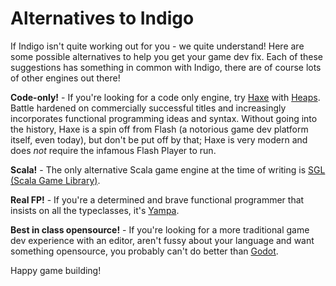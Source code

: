 # Alternatives to Indigo

If Indigo isn't quite working out for you - we quite understand! Here are some possible alternatives to help you get your game dev fix. Each of these suggestions has something in common with Indigo, there are of course lots of other engines out there!

**Code-only!** - If you're looking for a code only engine, try [Haxe](https://haxe.org/) with [Heaps](https://heaps.io/). Battle hardened on commercially successful titles and increasingly incorporates functional programming ideas and syntax. Without going into the history, Haxe is a spin off from Flash (a notorious game dev platform itself, even today), but don't be put off by that; Haxe is very modern and does _not_ require the infamous Flash Player to run.

**Scala!** - The only alternative Scala game engine at the time of writing is [SGL (Scala Game Library)](https://github.com/regb/scala-game-library).

**Real FP!** - If you're a determined and brave functional programmer that insists on all the typeclasses, it's [Yampa](https://github.com/ivanperez-keera/Yampa).

**Best in class opensource!** - If you're looking for a more traditional game dev experience with an editor, aren't fussy about your language and want something opensource, you probably can't do better than [Godot](https://godotengine.org/).

Happy game building!
